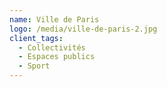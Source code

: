```yaml
---
name: Ville de Paris
logo: /media/ville-de-paris-2.jpg
client_tags:
  - Collectivités
  - Espaces publics
  - Sport
---
```

